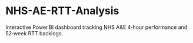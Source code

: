 # NHS-AE-RTT-Analysis
Interactive Power BI dashboard tracking NHS A&amp;E 4‑hour performance and 52‑week RTT backlogs.
